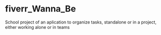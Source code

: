 # fiverr_Wanna_Be
School project of an aplication to organize tasks, standalone or in a project, either working alone or in teams
